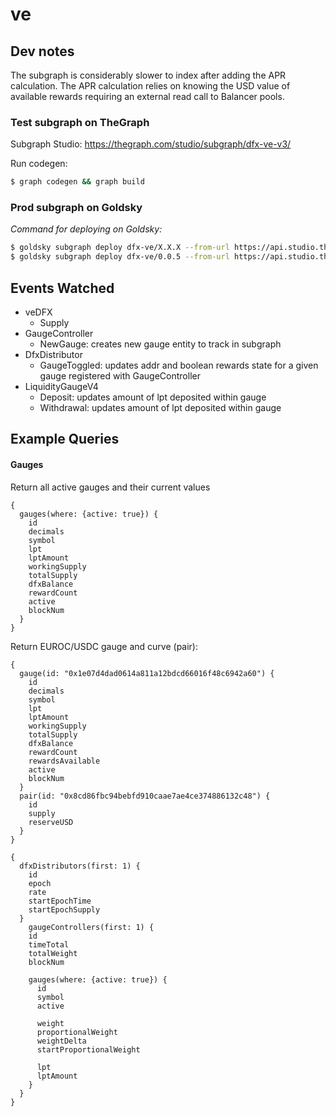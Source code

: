 # ve

## Dev notes

The subgraph is considerably slower to index after adding the APR calculation. The APR calculation relies on knowing the USD value of available rewards requiring an external read call to Balancer pools.

### Test subgraph on TheGraph

Subgraph Studio: https://thegraph.com/studio/subgraph/dfx-ve-v3/

Run codegen:

```bash
$ graph codegen && graph build
```

### Prod subgraph on Goldsky

_Command for deploying on Goldsky:_

```bash
$ goldsky subgraph deploy dfx-ve/X.X.X --from-url https://api.studio.thegraph.com/query/41366/dfx-ve-test/vX.X.X
$ goldsky subgraph deploy dfx-ve/0.0.5 --from-url https://api.studio.thegraph.com/query/41366/dfx-ve-test/v0.0.122
```

## Events Watched

- veDFX
  - Supply
- GaugeController
  - NewGauge: creates new gauge entity to track in subgraph
- DfxDistributor
  - GaugeToggled: updates addr and boolean rewards state for a given gauge registered with GaugeController
- LiquidityGaugeV4
  - Deposit: updates amount of lpt deposited within gauge
  - Withdrawal: updates amount of lpt deposited within gauge

## Example Queries

#### Gauges

Return all active gauges and their current values

```
{
  gauges(where: {active: true}) {
    id
    decimals
    symbol
    lpt
    lptAmount
    workingSupply
    totalSupply
    dfxBalance
    rewardCount
    active
    blockNum
  }
}
```

Return EUROC/USDC gauge and curve (pair):

```
{
  gauge(id: "0x1e07d4dad0614a811a12bdcd66016f48c6942a60") {
    id
    decimals
    symbol
    lpt
    lptAmount
    workingSupply
    totalSupply
    dfxBalance
    rewardCount
    rewardsAvailable
    active
    blockNum
  }
  pair(id: "0x8cd86fbc94bebfd910caae7ae4ce374886132c48") {
    id
    supply
    reserveUSD
  }
}
```

```
{
  dfxDistributors(first: 1) {
    id
    epoch
    rate
    startEpochTime
    startEpochSupply
  }
	gaugeControllers(first: 1) {
    id
    timeTotal
    totalWeight
    blockNum

    gauges(where: {active: true}) {
      id
      symbol
      active

      weight
      proportionalWeight
      weightDelta
      startProportionalWeight

      lpt
      lptAmount
    }
  }
}
```
